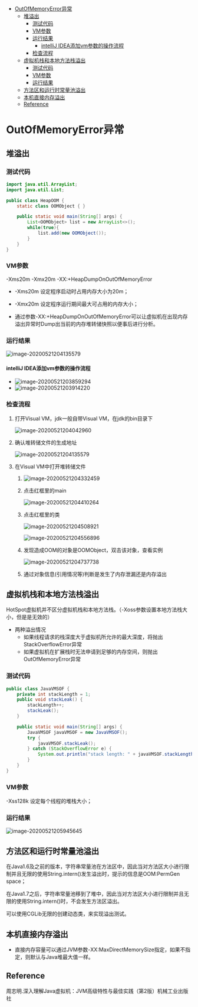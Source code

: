 <!-- TOC -->

- [OutOfMemoryError异常](#outofmemoryerror异常)
  - [堆溢出](#堆溢出)
    - [测试代码](#测试代码)
    - [VM参数](#vm参数)
    - [运行结果](#运行结果)
      - [intelliJ IDEA添加vm参数的操作流程](#intellij-idea添加vm参数的操作流程)
    - [检查流程](#检查流程)
  - [虚拟机栈和本地方法栈溢出](#虚拟机栈和本地方法栈溢出)
    - [测试代码](#测试代码-1)
    - [VM参数](#vm参数-1)
    - [运行结果](#运行结果-1)
  - [方法区和运行时常量池溢出](#方法区和运行时常量池溢出)
  - [本机直接内存溢出](#本机直接内存溢出)
  - [Reference](#reference)

<!-- /TOC -->

# OutOfMemoryError异常

## 堆溢出

### 测试代码

```java
import java.util.ArrayList;
import java.util.List;

public class HeapOOM {
    static class OOMObject { }

    public static void main(String[] args) {
        List<OOMObject> list = new ArrayList<>();
        while(true){
            list.add(new OOMObject());
        }
    }
}
```

### VM参数

-Xms20m -Xmx20m -XX:+HeapDumpOnOutOfMemoryError

- -Xms20m 设定程序启动时占用内存大小为20m；

- -Xmx20m 设定程序运行期间最大可占用的内存大小；

- 通过参数-XX:+HeapDumpOnOutOfMemoryError可以让虚拟机在出现内存溢出异常时Dump出当前的内存堆转储快照以便事后进行分析。

### 运行结果

![image-20200521204135579](OutOfMemoryError%E5%BC%82%E5%B8%B8.assets/image-20200521204135579.png)

#### intelliJ IDEA添加vm参数的操作流程

- ![image-20200521203859294](OutOfMemoryError%E5%BC%82%E5%B8%B8.assets/image-20200521203859294.png)
- ![image-20200521203914220](OutOfMemoryError%E5%BC%82%E5%B8%B8.assets/image-20200521203914220.png)

### 检查流程

1. 打开Visual VM，jdk一般自带Visual VM，在jdk的bin目录下

   ![image-20200521204042960](OutOfMemoryError%E5%BC%82%E5%B8%B8.assets/image-20200521204042960.png)

2. 确认堆转储文件的生成地址

   ![image-20200521204135579](OutOfMemoryError%E5%BC%82%E5%B8%B8.assets/image-20200521204135579.png)

3. 在Visual VM中打开堆转储文件

   1. ![image-20200521204332459](OutOfMemoryError%E5%BC%82%E5%B8%B8.assets/image-20200521204332459.png)

   2. 点击红框里的main

      ![image-20200521204410264](OutOfMemoryError%E5%BC%82%E5%B8%B8.assets/image-20200521204410264.png)

   3. 点击红框里的类

      ![image-20200521204508921](OutOfMemoryError%E5%BC%82%E5%B8%B8.assets/image-20200521204508921.png)

      ![image-20200521204556896](OutOfMemoryError%E5%BC%82%E5%B8%B8.assets/image-20200521204556896.png)

   4. 发现造成OOM的对象是OOMObject，双击该对象，查看实例

      ![image-20200521204737738](OutOfMemoryError%E5%BC%82%E5%B8%B8.assets/image-20200521204737738.png)

   5. 通过对象信息(引用情况等)判断是发生了内存泄漏还是内存溢出

## 虚拟机栈和本地方法栈溢出

HotSpot虚拟机并不区分虚拟机栈和本地方法栈。（-Xoss参数设置本地方法栈大小，但是是无效的）

- 两种溢出情况
  - 如果线程请求的栈深度大于虚拟机所允许的最大深度，将抛出StackOverflowError异常
  - 如果虚拟机在扩展栈时无法申请到足够的内存空间，则抛出OutOfMemoryError异常

### 测试代码

```java
public class JavaVMSOF {
    private int stackLength = 1;
    public void stackLeak() {
        stackLength++;
        stackLeak();
    }

    public static void main(String[] args) {
        JavaVMSOF javaVMSOF = new JavaVMSOF();
        try {
            javaVMSOF.stackLeak();
        } catch (StackOverflowError e) {
            System.out.println("stack length: " + javaVMSOF.stackLength);
        }
    }
}
```

### VM参数

-Xss128k 设定每个线程的堆栈大小；

### 运行结果

![image-20200521205945645](OutOfMemoryError%E5%BC%82%E5%B8%B8.assets/image-20200521205945645.png)

## 方法区和运行时常量池溢出

在Java1.6及之前的版本，字符串常量池在方法区中，因此当对方法区大小进行限制并且无限的使用String.intern()发生溢出时，提示的信息是OOM:PermGen space；

在Java1.7之后，字符串常量池移到了堆中，因此当对方法区大小进行限制并且无限的使用String.intern()时，不会发生方法区溢出。

可以使用CGLib无限的创建动态类，来实现溢出测试。

## 本机直接内存溢出

- 直接内存容量可以通过JVM参数-XX:MaxDirectMemorySize指定，如果不指定，则默认与Java堆最大值一样。



## Reference

周志明.深入理解Java虚拟机：JVM高级特性与最佳实践（第2版）机械工业出版社